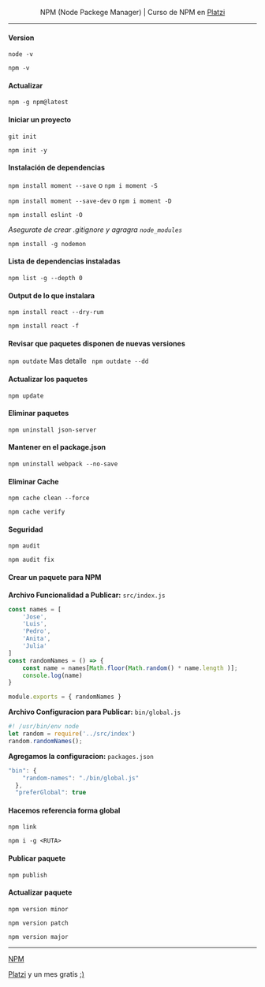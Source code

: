 <p align="center"> NPM (Node Packege Manager) | Curso de NPM en <a href="https://platzi.com/r/fernandofh/" target="_blank"> Platzi</a></p>

-------

#### Version 
``node -v ``

``npm -v ``

#### Actualizar 
``npm -g npm@latest``

#### Iniciar un proyecto
``git init ``

``npm init -y ``

#### Instalación de dependencias
``npm install moment --save`` o ``npm i moment -S``

``npm install moment --save-dev`` o ``npm i moment -D``

``npm install eslint -O``

*Asegurate de crear .gitignore y agragra ``node_modules``*

``npm install -g nodemon``

#### Lista de dependencias instaladas 
``npm list -g --depth 0 `` 

#### Output de lo que instalara
``npm install react --dry-rum``

``npm install react -f``

#### Revisar que paquetes disponen de nuevas versiones
``npm outdate`` Mas detalle `` npm outdate --dd`` 

#### Actualizar los paquetes 
``npm update``

#### Eliminar paquetes
``npm uninstall json-server``

#### Mantener en el package.json
``npm uninstall webpack --no-save``

#### Eliminar Cache 
``npm cache clean --force ``

``npm cache verify ``

#### Seguridad
``npm audit``

``npm audit fix``

#### Crear un paquete para NPM
**Archivo Funcionalidad a Publicar:** ``src/index.js``

```javascript
const names = [
    'Jose',
    'Luis',
    'Pedro',
    'Anita',
    'Julia'
]
const randomNames = () => {
    const name = names[Math.floor(Math.random() * name.length )];
    console.log(name)
}

module.exports = { randomNames }
```

**Archivo Configuracion para Publicar:** ``bin/global.js``
```javascript
#! /usr/bin/env node
let random = require('../src/index')
random.randomNames();
```

**Agregamos la configuracion:** ``packages.json``
```javascript
"bin": {
    "random-names": "./bin/global.js"
  },
  "preferGlobal": true
```

#### Hacemos referencia forma global
``npm link``

``npm i -g <RUTA>``

#### Publicar paquete
`` npm publish ``

#### Actualizar paquete
``npm version minor``

``npm version patch``

``npm version major``

-------
[NPM](https://www.npmjs.com)

[Platzi](https://platzi.com/clases/npm/) y un mes gratis [:)](https://platzi.com/r/fernandofh/)
